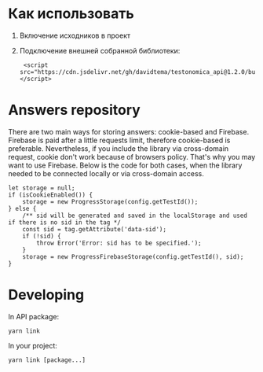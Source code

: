 # Как использовать

1. Включение исходников в проект
2. Подключение внешней собранной библиотеки:

        <script src="https://cdn.jsdelivr.net/gh/davidtema/testonomica_api@1.2.0/build.min.js"></script>

# Answers repository

There are two main ways for storing answers: cookie-based and Firebase. Firebase is paid after a little requests limit,
therefore cookie-based is preferable. Nevertheless, if you include the library via cross-domain request, cookie don't
work because of browsers policy. That's why you may want to use Firebase. Below is the code for both cases, when the
library needed to be connected locally or via cross-domain access.

    let storage = null;
    if (isCookieEnabled()) {
        storage = new ProgressStorage(config.getTestId());
    } else {
        /** sid will be generated and saved in the localStorage and used if there is no sid in the tag */
        const sid = tag.getAttribute('data-sid');
        if (!sid) {
            throw Error('Error: sid has to be specified.');
        }
        storage = new ProgressFirebaseStorage(config.getTestId(), sid);
    }

# Developing

In API package:

    yarn link

In your project:

    yarn link [package...]